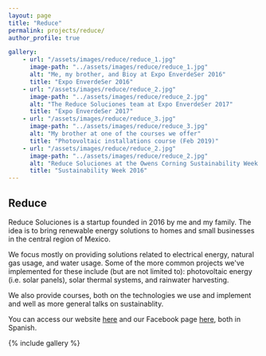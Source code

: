 ```yaml
---
layout: page
title: "Reduce"
permalink: projects/reduce/
author_profile: true

gallery:
    - url: "/assets/images/reduce/reduce_1.jpg"
      image-path: "../assets/images/reduce/reduce_1.jpg"
      alt: "Me, my brother, and Bioy at Expo EnverdeSer 2016"
      title: "Expo EnverdeSer 2016"
    - url: "/assets/images/reduce/reduce_2.jpg"
      image-path: "../assets/images/reduce/reduce_2.jpg"
      alt: "The Reduce Soluciones team at Expo EnverdeSer 2017"
      title: "Expo EnverdeSer 2017"
    - url: "/assets/images/reduce/reduce_3.jpg"
      image-path: "../assets/images/reduce/reduce_3.jpg"
      alt: "My brother at one of the courses we offer"
      title: "Photovoltaic installations course (Feb 2019)"
    - url: "/assets/images/reduce/reduce_2.jpg"
      image-path: "../assets/images/reduce/reduce_2.jpg"
      alt: "Reduce Soluciones at the Owens Corning Sustainability Week (2016)"
      title: "Sustainability Week 2016"
---
```


## Reduce

Reduce Soluciones is a startup founded in 2016 by me and my family. The idea is to bring renewable energy solutions to homes and small businesses in the central region of Mexico.

We focus mostly on providing solutions related to electrical energy, natural gas usage, and water usage.
Some of the more common projects we've implemented for these include (but are not limited to): photovoltaic energy (i.e. solar panels), solar thermal systems, and rainwater harvesting.

We also provide courses, both on the technologies we use and implement and well as more general talks on sustainablity.

You can access our website [here](https://reducesoluciones.com/) and our Facebook page [here](https://www.facebook.com/reducesoluciones), both in Spanish.

{% include gallery %}
